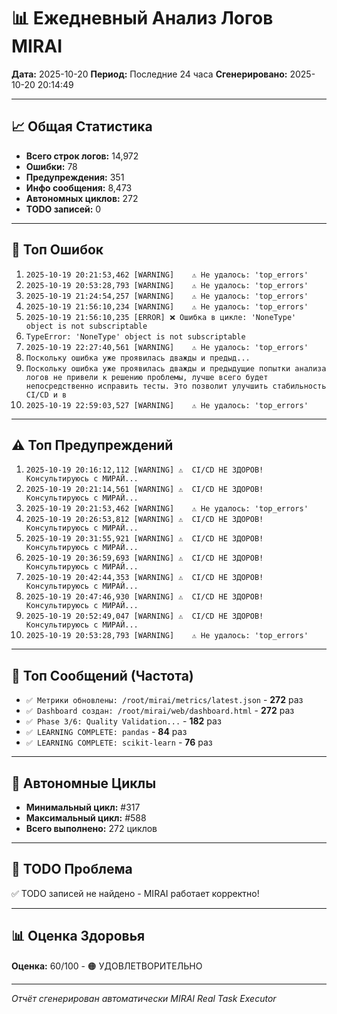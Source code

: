 # 📊 Ежедневный Анализ Логов MIRAI

**Дата:** 2025-10-20
**Период:** Последние 24 часа
**Сгенерировано:** 2025-10-20 20:14:49

---

## 📈 Общая Статистика

- **Всего строк логов:** 14,972
- **Ошибки:** 78
- **Предупреждения:** 351
- **Инфо сообщения:** 8,473
- **Автономных циклов:** 272
- **TODO записей:** 0

---

## 🔴 Топ Ошибок

1. `2025-10-19 20:21:53,462 [WARNING]    ⚠️ Не удалось: 'top_errors'`
2. `2025-10-19 20:53:28,793 [WARNING]    ⚠️ Не удалось: 'top_errors'`
3. `2025-10-19 21:24:54,257 [WARNING]    ⚠️ Не удалось: 'top_errors'`
4. `2025-10-19 21:56:10,234 [WARNING]    ⚠️ Не удалось: 'top_errors'`
5. `2025-10-19 21:56:10,235 [ERROR] ❌ Ошибка в цикле: 'NoneType' object is not subscriptable`
6. `TypeError: 'NoneType' object is not subscriptable`
7. `2025-10-19 22:27:40,561 [WARNING]    ⚠️ Не удалось: 'top_errors'`
8. `Поскольку ошибка уже проявилась дважды и предыд...`
9. `Поскольку ошибка уже проявилась дважды и предыдущие попытки анализа логов не привели к решению проблемы, лучше всего будет непосредственно исправить тесты. Это позволит улучшить стабильность CI/CD и в`
10. `2025-10-19 22:59:03,527 [WARNING]    ⚠️ Не удалось: 'top_errors'`

---

## ⚠️ Топ Предупреждений

1. `2025-10-19 20:16:12,112 [WARNING] ⚠️  CI/CD НЕ ЗДОРОВ! Консультируюсь с МИРАЙ...`
2. `2025-10-19 20:21:14,561 [WARNING] ⚠️  CI/CD НЕ ЗДОРОВ! Консультируюсь с МИРАЙ...`
3. `2025-10-19 20:21:53,462 [WARNING]    ⚠️ Не удалось: 'top_errors'`
4. `2025-10-19 20:26:53,812 [WARNING] ⚠️  CI/CD НЕ ЗДОРОВ! Консультируюсь с МИРАЙ...`
5. `2025-10-19 20:31:55,921 [WARNING] ⚠️  CI/CD НЕ ЗДОРОВ! Консультируюсь с МИРАЙ...`
6. `2025-10-19 20:36:59,693 [WARNING] ⚠️  CI/CD НЕ ЗДОРОВ! Консультируюсь с МИРАЙ...`
7. `2025-10-19 20:42:44,353 [WARNING] ⚠️  CI/CD НЕ ЗДОРОВ! Консультируюсь с МИРАЙ...`
8. `2025-10-19 20:47:46,930 [WARNING] ⚠️  CI/CD НЕ ЗДОРОВ! Консультируюсь с МИРАЙ...`
9. `2025-10-19 20:52:49,047 [WARNING] ⚠️  CI/CD НЕ ЗДОРОВ! Консультируюсь с МИРАЙ...`
10. `2025-10-19 20:53:28,793 [WARNING]    ⚠️ Не удалось: 'top_errors'`

---

## 💬 Топ Сообщений (Частота)

- `✅ Метрики обновлены: /root/mirai/metrics/latest.json` - **272** раз
- `✅ Dashboard создан: /root/mirai/web/dashboard.html` - **272** раз
- `✅ Phase 3/6: Quality Validation...` - **182** раз
- `✅ LEARNING COMPLETE: pandas` - **84** раз
- `✅ LEARNING COMPLETE: scikit-learn` - **76** раз

---

## 🔄 Автономные Циклы

- **Минимальный цикл:** #317
- **Максимальный цикл:** #588
- **Всего выполнено:** 272 циклов

---

## 🚨 TODO Проблема

✅ TODO записей не найдено - MIRAI работает корректно!

---

## 📊 Оценка Здоровья

**Оценка:** 60/100 - 🟠 УДОВЛЕТВОРИТЕЛЬНО

---

*Отчёт сгенерирован автоматически MIRAI Real Task Executor*
